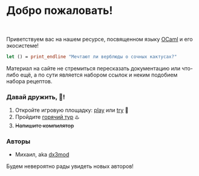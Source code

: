# Добро пожаловать!

<br>

Приветствуем вас на нашем ресурсе, посвященном языку [OCaml] и его экосистеме!

```ocaml 
let () = print_endline "Мечтают ли верблюды о сочных кактусах?"
```

Материал на сайте не стремиться пересказать документацию или что-либо ещё,
а по сути является набором ссылок и неким подобием набора рецептов.

### Давай дружить, :camel:!

1. Откройте игровую площадку: [play](https://ocaml.org/play) или [try](https://try.ocamlpro.com/) :playground_slide:
2. Пройдите [горячий тур](https://ocaml.org/docs/tour-of-ocaml) :hotsprings: 
3. ~~Напишите компилятор~~

### Авторы

- Михаил, aka [dx3mod](https://dx3mod.ru)

Будем невероятно рады увидеть новых авторов!

[OCaml]:https://ocaml.org/